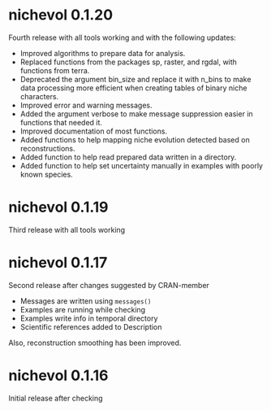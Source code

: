 # nichevol 0.1.20 
Fourth release with all tools working and with the following updates:

* Improved algorithms to prepare data for analysis.
* Replaced functions from the packages sp, raster, and rgdal, with functions from terra.
* Deprecated the argument bin_size and replace it with n_bins to make data processing more efficient when creating tables of binary niche characters.
* Improved error and warning messages.
* Added the argument verbose to make message suppression easier in functions that needed it.
* Improved documentation of most functions.
* Added functions to help mapping niche evolution detected based on reconstructions.
* Added function to help read prepared data written in a directory.
* Added function to help set uncertainty manually in examples with poorly known species.


# nichevol 0.1.19 
Third release with all tools working 


# nichevol 0.1.17
Second release after changes suggested by CRAN-member

* Messages are written using `messages()`
* Examples are running while checking
* Examples write info in temporal directory
* Scientific references added to Description

Also, reconstruction smoothing has been improved. 

# nichevol 0.1.16
Initial release after checking
